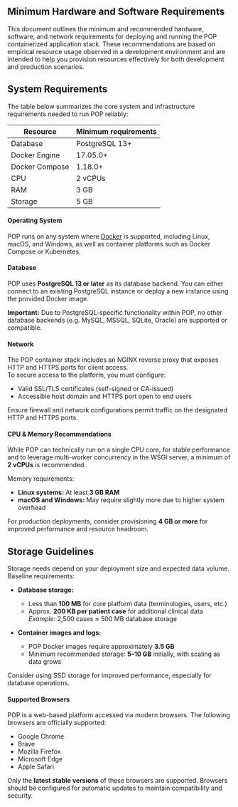 ## Minimum Hardware and Software Requirements

This document outlines the minimum and recommended hardware, software, and network requirements for deploying and running the POP containerized application stack. These recommendations are based on empirical resource usage observed in a development environment and are intended to help you provision resources effectively for both development and production scenarios.

## System Requirements

The table below summarizes the core system and infrastructure requirements needed to run POP reliably:

| Resource      | Minimum requirements  | 
| -------------- | --------------- | 
| Database      | PostgreSQL 13+  | 
| Docker Engine	| 17.05.0+  |
| Docker Compose | 1.18.0+ |
| CPU | 2 vCPUs	|
| RAM | 3 GB | 
| Storage | 5 GB |

#### Operating System
POP runs on any system where [Docker](https://www.docker.com/) is supported, including Linux, macOS, and Windows, as well as container platforms such as Docker Compose or Kubernetes.

#### Database

POP uses **PostgreSQL 13 or later** as its database backend. You can either connect to an existing PostgreSQL instance or deploy a new instance using the provided Docker image.  

**Important:** Due to PostgreSQL-specific functionality within POP, no other database backends (e.g. MySQL, MSSQL, SQLite, Oracle) are supported or compatible.


#### Network 


The POP container stack includes an NGINX reverse proxy that exposes HTTP and HTTPS ports for client access.  
To secure access to the platform, you must configure:

- Valid SSL/TLS certificates (self-signed or CA-issued)
- Accessible host domain and HTTPS port open to end users

Ensure firewall and network configurations permit traffic on the designated HTTP and HTTPS ports.

#### CPU & Memory Recommendations

While POP can technically run on a single CPU core, for stable performance and to leverage multi-worker concurrency in the WSGI server, a minimum of **2 vCPUs** is recommended.

Memory requirements:

  - **Linux systems:** At least **3 GB RAM**
  - **macOS and Windows:** May require slightly more due to higher system overhead

For production deployments, consider provisioning **4 GB or more** for improved performance and resource headroom.


## Storage Guidelines

Storage needs depend on your deployment size and expected data volume.  
Baseline requirements:

- **Database storage:**  
    - Less than **100 MB** for core platform data (terminologies, users, etc.)
    - Approx. **200 KB per patient case** for additional clinical data  
        *Example:* 2,500 cases ≈ 500 MB database storage

- **Container images and logs:**  
    - POP Docker images require approximately **3.5 GB**
    - Minimum recommended storage: **5–10 GB** initially, with scaling as data grows

Consider using SSD storage for improved performance, especially for database operations.


#### Supported Browsers

POP is a web-based platform accessed via modern browsers. The following browsers are officially supported:

- Google Chrome
- Brave
- Mozilla Firefox
- Microsoft Edge
- Apple Safari

Only the **latest stable versions** of these browsers are supported. Browsers should be configured for automatic updates to maintain compatibility and security.
